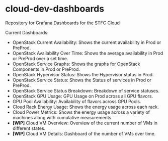 # cloud-dev-dashboards
Repository for Grafana Dashboards for the STFC Cloud

Current Dashboards:

- OpenStack Current Availability: Shows the current availability in Prod or PreProd.
- OpenStack Availability Over Time: Shows the average availability in Prod or PreProd over a set time.
- OpenStack Service Graphs: Shows the graphs for OpenStack Components in Prod or PreProd.
- OpenStack Hypervisor Status: Shows the Hypervisor status in Prod.
- OpenStack Service Status: Shows the Status of services in Prod or PreProd.
- OpenStack Service Status Breakdown: Breakdown of service statuses.
- OpenStack GPU Usage: GPU Usage on Prod across all GPU flavors.
- GPU Pool Availability: Availability of flavors across GPU Pools.
- Cloud Rack Energy Usage: Shows the energy usage across each rack.
- Cloud Power Metrics: Shows the energy usage across a variety of machines along with cumulative measurements.
- **[WIP]** Cloud VM Overview: Overview of the current number of VMs in different states.
- **[WIP]** Cloud VM Details: Dashboard of the number of VMs over time.
